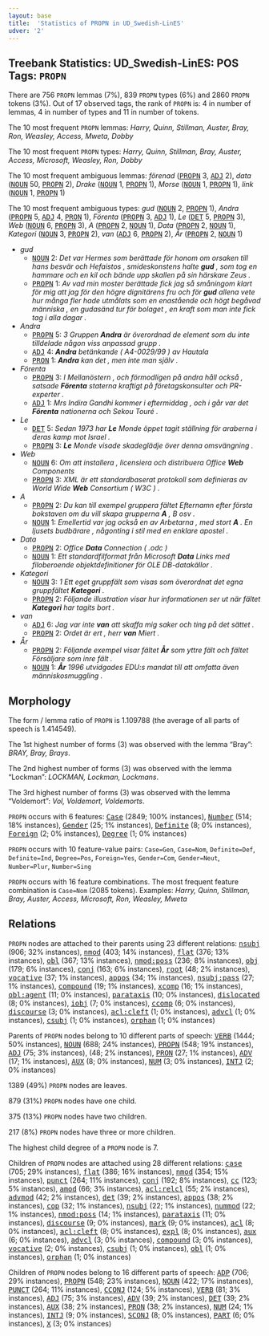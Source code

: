 ```yaml
---
layout: base
title:  'Statistics of PROPN in UD_Swedish-LinES'
udver: '2'
---
```


## Treebank Statistics: UD_Swedish-LinES: POS Tags: `PROPN`

There are 756 `PROPN` lemmas (7%), 839 `PROPN` types (6%) and 2860 `PROPN` tokens (3%).
Out of 17 observed tags, the rank of `PROPN` is: 4 in number of lemmas, 4 in number of types and 11 in number of tokens.

The 10 most frequent `PROPN` lemmas: <em>Harry, Quinn, Stillman, Auster, Bray, Ron, Weasley, Access, Mweta, Dobby</em>

The 10 most frequent `PROPN` types:  <em>Harry, Quinn, Stillman, Bray, Auster, Access, Microsoft, Weasley, Ron, Dobby</em>

The 10 most frequent ambiguous lemmas: <em>förenad</em> (<tt><a href="sv_lines-pos-PROPN.html">PROPN</a></tt> 3, <tt><a href="sv_lines-pos-ADJ.html">ADJ</a></tt> 2), <em>data</em> (<tt><a href="sv_lines-pos-NOUN.html">NOUN</a></tt> 50, <tt><a href="sv_lines-pos-PROPN.html">PROPN</a></tt> 2), <em>Drake</em> (<tt><a href="sv_lines-pos-NOUN.html">NOUN</a></tt> 1, <tt><a href="sv_lines-pos-PROPN.html">PROPN</a></tt> 1), <em>Morse</em> (<tt><a href="sv_lines-pos-NOUN.html">NOUN</a></tt> 1, <tt><a href="sv_lines-pos-PROPN.html">PROPN</a></tt> 1), <em>link</em> (<tt><a href="sv_lines-pos-NOUN.html">NOUN</a></tt> 1, <tt><a href="sv_lines-pos-PROPN.html">PROPN</a></tt> 1)

The 10 most frequent ambiguous types:  <em>gud</em> (<tt><a href="sv_lines-pos-NOUN.html">NOUN</a></tt> 2, <tt><a href="sv_lines-pos-PROPN.html">PROPN</a></tt> 1), <em>Andra</em> (<tt><a href="sv_lines-pos-PROPN.html">PROPN</a></tt> 5, <tt><a href="sv_lines-pos-ADJ.html">ADJ</a></tt> 4, <tt><a href="sv_lines-pos-PRON.html">PRON</a></tt> 1), <em>Förenta</em> (<tt><a href="sv_lines-pos-PROPN.html">PROPN</a></tt> 3, <tt><a href="sv_lines-pos-ADJ.html">ADJ</a></tt> 1), <em>Le</em> (<tt><a href="sv_lines-pos-DET.html">DET</a></tt> 5, <tt><a href="sv_lines-pos-PROPN.html">PROPN</a></tt> 3), <em>Web</em> (<tt><a href="sv_lines-pos-NOUN.html">NOUN</a></tt> 6, <tt><a href="sv_lines-pos-PROPN.html">PROPN</a></tt> 3), <em>A</em> (<tt><a href="sv_lines-pos-PROPN.html">PROPN</a></tt> 2, <tt><a href="sv_lines-pos-NOUN.html">NOUN</a></tt> 1), <em>Data</em> (<tt><a href="sv_lines-pos-PROPN.html">PROPN</a></tt> 2, <tt><a href="sv_lines-pos-NOUN.html">NOUN</a></tt> 1), <em>Kategori</em> (<tt><a href="sv_lines-pos-NOUN.html">NOUN</a></tt> 3, <tt><a href="sv_lines-pos-PROPN.html">PROPN</a></tt> 2), <em>van</em> (<tt><a href="sv_lines-pos-ADJ.html">ADJ</a></tt> 6, <tt><a href="sv_lines-pos-PROPN.html">PROPN</a></tt> 2), <em>År</em> (<tt><a href="sv_lines-pos-PROPN.html">PROPN</a></tt> 2, <tt><a href="sv_lines-pos-NOUN.html">NOUN</a></tt> 1)


* <em>gud</em>
  * <tt><a href="sv_lines-pos-NOUN.html">NOUN</a></tt> 2: <em>Det var Hermes som berättade för honom om orsaken till hans besvär och Hefaistos , smideskonstens halte <b>gud</b> , som tog en hammare och en kil och bände upp skallen på sin härskare Zeus .</em>
  * <tt><a href="sv_lines-pos-PROPN.html">PROPN</a></tt> 1: <em>Av vad min moster berättade fick jag så småningom klart för mig att jag för den högre dignitärens fru och för <b>gud</b> allena vete hur många fler hade utmålats som en enastående och högt begåvad människa , en gudasänd tur för bolaget , en kraft som man inte fick tag i alla dagar .</em>
* <em>Andra</em>
  * <tt><a href="sv_lines-pos-PROPN.html">PROPN</a></tt> 5: <em>3 Gruppen <b>Andra</b> är överordnad de element som du inte tilldelade någon viss anpassad grupp .</em>
  * <tt><a href="sv_lines-pos-ADJ.html">ADJ</a></tt> 4: <em><b>Andra</b> betänkande ( A4-0029/99 ) av Hautala</em>
  * <tt><a href="sv_lines-pos-PRON.html">PRON</a></tt> 1: <em><b>Andra</b> kan det , men inte man själv .</em>
* <em>Förenta</em>
  * <tt><a href="sv_lines-pos-PROPN.html">PROPN</a></tt> 3: <em>I Mellanöstern , och förmodligen på andra håll också , satsade <b>Förenta</b> staterna kraftigt på företagskonsulter och PR-experter .</em>
  * <tt><a href="sv_lines-pos-ADJ.html">ADJ</a></tt> 1: <em>Mrs Indira Gandhi kommer i eftermiddag , och i går var det <b>Förenta</b> nationerna och Sekou Touré .</em>
* <em>Le</em>
  * <tt><a href="sv_lines-pos-DET.html">DET</a></tt> 5: <em>Sedan 1973 har <b>Le</b> Monde öppet tagit ställning för araberna i deras kamp mot Israel .</em>
  * <tt><a href="sv_lines-pos-PROPN.html">PROPN</a></tt> 3: <em><b>Le</b> Monde visade skadeglädje över denna omsvängning .</em>
* <em>Web</em>
  * <tt><a href="sv_lines-pos-NOUN.html">NOUN</a></tt> 6: <em>Om att installera , licensiera och distribuera Office <b>Web</b> Components</em>
  * <tt><a href="sv_lines-pos-PROPN.html">PROPN</a></tt> 3: <em>XML är ett standardbaserat protokoll som definieras av World Wide <b>Web</b> Consortium ( W3C ) .</em>
* <em>A</em>
  * <tt><a href="sv_lines-pos-PROPN.html">PROPN</a></tt> 2: <em>Du kan till exempel gruppera fältet Efternamn efter första bokstaven om du vill skapa grupperna <b>A</b> , B osv .</em>
  * <tt><a href="sv_lines-pos-NOUN.html">NOUN</a></tt> 1: <em>Emellertid var jag också en av Arbetarna , med stort <b>A</b> . En ljusets budbärare , någonting i stil med en enklare apostel .</em>
* <em>Data</em>
  * <tt><a href="sv_lines-pos-PROPN.html">PROPN</a></tt> 2: <em>Office <b>Data</b> Connection ( .odc )</em>
  * <tt><a href="sv_lines-pos-NOUN.html">NOUN</a></tt> 1: <em>Ett standardfilformat från Microsoft <b>Data</b> Links med filoberoende objektdefinitioner för OLE DB-datakällor .</em>
* <em>Kategori</em>
  * <tt><a href="sv_lines-pos-NOUN.html">NOUN</a></tt> 3: <em>1 Ett eget gruppfält som visas som överordnat det egna gruppfältet <b>Kategori</b> .</em>
  * <tt><a href="sv_lines-pos-PROPN.html">PROPN</a></tt> 2: <em>Följande illustration visar hur informationen ser ut när fältet <b>Kategori</b> har tagits bort .</em>
* <em>van</em>
  * <tt><a href="sv_lines-pos-ADJ.html">ADJ</a></tt> 6: <em>Jag var inte <b>van</b> att skaffa mig saker och ting på det sättet .</em>
  * <tt><a href="sv_lines-pos-PROPN.html">PROPN</a></tt> 2: <em>Ordet är ert , herr <b>van</b> Miert .</em>
* <em>År</em>
  * <tt><a href="sv_lines-pos-PROPN.html">PROPN</a></tt> 2: <em>Följande exempel visar fältet <b>År</b> som yttre fält och fältet Försäljare som inre fält .</em>
  * <tt><a href="sv_lines-pos-NOUN.html">NOUN</a></tt> 1: <em><b>År</b> 1996 utvidgades EDU:s mandat till att omfatta även människosmuggling .</em>

## Morphology

The form / lemma ratio of `PROPN` is 1.109788 (the average of all parts of speech is 1.414549).

The 1st highest number of forms (3) was observed with the lemma “Bray”: <em>BRAY, Bray, Brays</em>.

The 2nd highest number of forms (3) was observed with the lemma “Lockman”: <em>LOCKMAN, Lockman, Lockmans</em>.

The 3rd highest number of forms (3) was observed with the lemma “Voldemort”: <em>Vol, Voldemort, Voldemorts</em>.

`PROPN` occurs with 6 features: <tt><a href="sv_lines-feat-Case.html">Case</a></tt> (2849; 100% instances), <tt><a href="sv_lines-feat-Number.html">Number</a></tt> (514; 18% instances), <tt><a href="sv_lines-feat-Gender.html">Gender</a></tt> (25; 1% instances), <tt><a href="sv_lines-feat-Definite.html">Definite</a></tt> (8; 0% instances), <tt><a href="sv_lines-feat-Foreign.html">Foreign</a></tt> (2; 0% instances), <tt><a href="sv_lines-feat-Degree.html">Degree</a></tt> (1; 0% instances)

`PROPN` occurs with 10 feature-value pairs: `Case=Gen`, `Case=Nom`, `Definite=Def`, `Definite=Ind`, `Degree=Pos`, `Foreign=Yes`, `Gender=Com`, `Gender=Neut`, `Number=Plur`, `Number=Sing`

`PROPN` occurs with 16 feature combinations.
The most frequent feature combination is `Case=Nom` (2085 tokens).
Examples: <em>Harry, Quinn, Stillman, Bray, Auster, Access, Microsoft, Ron, Weasley, Mweta</em>


## Relations

`PROPN` nodes are attached to their parents using 23 different relations: <tt><a href="sv_lines-dep-nsubj.html">nsubj</a></tt> (906; 32% instances), <tt><a href="sv_lines-dep-nmod.html">nmod</a></tt> (403; 14% instances), <tt><a href="sv_lines-dep-flat.html">flat</a></tt> (376; 13% instances), <tt><a href="sv_lines-dep-obl.html">obl</a></tt> (367; 13% instances), <tt><a href="sv_lines-dep-nmod-poss.html">nmod:poss</a></tt> (236; 8% instances), <tt><a href="sv_lines-dep-obj.html">obj</a></tt> (179; 6% instances), <tt><a href="sv_lines-dep-conj.html">conj</a></tt> (163; 6% instances), <tt><a href="sv_lines-dep-root.html">root</a></tt> (48; 2% instances), <tt><a href="sv_lines-dep-vocative.html">vocative</a></tt> (37; 1% instances), <tt><a href="sv_lines-dep-appos.html">appos</a></tt> (34; 1% instances), <tt><a href="sv_lines-dep-nsubj-pass.html">nsubj:pass</a></tt> (27; 1% instances), <tt><a href="sv_lines-dep-compound.html">compound</a></tt> (19; 1% instances), <tt><a href="sv_lines-dep-xcomp.html">xcomp</a></tt> (16; 1% instances), <tt><a href="sv_lines-dep-obl-agent.html">obl:agent</a></tt> (11; 0% instances), <tt><a href="sv_lines-dep-parataxis.html">parataxis</a></tt> (10; 0% instances), <tt><a href="sv_lines-dep-dislocated.html">dislocated</a></tt> (8; 0% instances), <tt><a href="sv_lines-dep-iobj.html">iobj</a></tt> (7; 0% instances), <tt><a href="sv_lines-dep-ccomp.html">ccomp</a></tt> (6; 0% instances), <tt><a href="sv_lines-dep-discourse.html">discourse</a></tt> (3; 0% instances), <tt><a href="sv_lines-dep-acl-cleft.html">acl:cleft</a></tt> (1; 0% instances), <tt><a href="sv_lines-dep-advcl.html">advcl</a></tt> (1; 0% instances), <tt><a href="sv_lines-dep-csubj.html">csubj</a></tt> (1; 0% instances), <tt><a href="sv_lines-dep-orphan.html">orphan</a></tt> (1; 0% instances)

Parents of `PROPN` nodes belong to 10 different parts of speech: <tt><a href="sv_lines-pos-VERB.html">VERB</a></tt> (1444; 50% instances), <tt><a href="sv_lines-pos-NOUN.html">NOUN</a></tt> (688; 24% instances), <tt><a href="sv_lines-pos-PROPN.html">PROPN</a></tt> (548; 19% instances), <tt><a href="sv_lines-pos-ADJ.html">ADJ</a></tt> (75; 3% instances),  (48; 2% instances), <tt><a href="sv_lines-pos-PRON.html">PRON</a></tt> (27; 1% instances), <tt><a href="sv_lines-pos-ADV.html">ADV</a></tt> (17; 1% instances), <tt><a href="sv_lines-pos-AUX.html">AUX</a></tt> (8; 0% instances), <tt><a href="sv_lines-pos-NUM.html">NUM</a></tt> (3; 0% instances), <tt><a href="sv_lines-pos-INTJ.html">INTJ</a></tt> (2; 0% instances)

1389 (49%) `PROPN` nodes are leaves.

879 (31%) `PROPN` nodes have one child.

375 (13%) `PROPN` nodes have two children.

217 (8%) `PROPN` nodes have three or more children.

The highest child degree of a `PROPN` node is 7.

Children of `PROPN` nodes are attached using 28 different relations: <tt><a href="sv_lines-dep-case.html">case</a></tt> (705; 29% instances), <tt><a href="sv_lines-dep-flat.html">flat</a></tt> (386; 16% instances), <tt><a href="sv_lines-dep-nmod.html">nmod</a></tt> (354; 15% instances), <tt><a href="sv_lines-dep-punct.html">punct</a></tt> (264; 11% instances), <tt><a href="sv_lines-dep-conj.html">conj</a></tt> (192; 8% instances), <tt><a href="sv_lines-dep-cc.html">cc</a></tt> (123; 5% instances), <tt><a href="sv_lines-dep-amod.html">amod</a></tt> (66; 3% instances), <tt><a href="sv_lines-dep-acl-relcl.html">acl:relcl</a></tt> (55; 2% instances), <tt><a href="sv_lines-dep-advmod.html">advmod</a></tt> (42; 2% instances), <tt><a href="sv_lines-dep-det.html">det</a></tt> (39; 2% instances), <tt><a href="sv_lines-dep-appos.html">appos</a></tt> (38; 2% instances), <tt><a href="sv_lines-dep-cop.html">cop</a></tt> (32; 1% instances), <tt><a href="sv_lines-dep-nsubj.html">nsubj</a></tt> (22; 1% instances), <tt><a href="sv_lines-dep-nummod.html">nummod</a></tt> (22; 1% instances), <tt><a href="sv_lines-dep-nmod-poss.html">nmod:poss</a></tt> (14; 1% instances), <tt><a href="sv_lines-dep-parataxis.html">parataxis</a></tt> (11; 0% instances), <tt><a href="sv_lines-dep-discourse.html">discourse</a></tt> (9; 0% instances), <tt><a href="sv_lines-dep-mark.html">mark</a></tt> (9; 0% instances), <tt><a href="sv_lines-dep-acl.html">acl</a></tt> (8; 0% instances), <tt><a href="sv_lines-dep-acl-cleft.html">acl:cleft</a></tt> (8; 0% instances), <tt><a href="sv_lines-dep-expl.html">expl</a></tt> (8; 0% instances), <tt><a href="sv_lines-dep-aux.html">aux</a></tt> (6; 0% instances), <tt><a href="sv_lines-dep-advcl.html">advcl</a></tt> (3; 0% instances), <tt><a href="sv_lines-dep-compound.html">compound</a></tt> (3; 0% instances), <tt><a href="sv_lines-dep-vocative.html">vocative</a></tt> (2; 0% instances), <tt><a href="sv_lines-dep-csubj.html">csubj</a></tt> (1; 0% instances), <tt><a href="sv_lines-dep-obl.html">obl</a></tt> (1; 0% instances), <tt><a href="sv_lines-dep-orphan.html">orphan</a></tt> (1; 0% instances)

Children of `PROPN` nodes belong to 16 different parts of speech: <tt><a href="sv_lines-pos-ADP.html">ADP</a></tt> (706; 29% instances), <tt><a href="sv_lines-pos-PROPN.html">PROPN</a></tt> (548; 23% instances), <tt><a href="sv_lines-pos-NOUN.html">NOUN</a></tt> (422; 17% instances), <tt><a href="sv_lines-pos-PUNCT.html">PUNCT</a></tt> (264; 11% instances), <tt><a href="sv_lines-pos-CCONJ.html">CCONJ</a></tt> (124; 5% instances), <tt><a href="sv_lines-pos-VERB.html">VERB</a></tt> (81; 3% instances), <tt><a href="sv_lines-pos-ADJ.html">ADJ</a></tt> (75; 3% instances), <tt><a href="sv_lines-pos-ADV.html">ADV</a></tt> (39; 2% instances), <tt><a href="sv_lines-pos-DET.html">DET</a></tt> (39; 2% instances), <tt><a href="sv_lines-pos-AUX.html">AUX</a></tt> (38; 2% instances), <tt><a href="sv_lines-pos-PRON.html">PRON</a></tt> (38; 2% instances), <tt><a href="sv_lines-pos-NUM.html">NUM</a></tt> (24; 1% instances), <tt><a href="sv_lines-pos-INTJ.html">INTJ</a></tt> (9; 0% instances), <tt><a href="sv_lines-pos-SCONJ.html">SCONJ</a></tt> (8; 0% instances), <tt><a href="sv_lines-pos-PART.html">PART</a></tt> (6; 0% instances), <tt><a href="sv_lines-pos-X.html">X</a></tt> (3; 0% instances)

